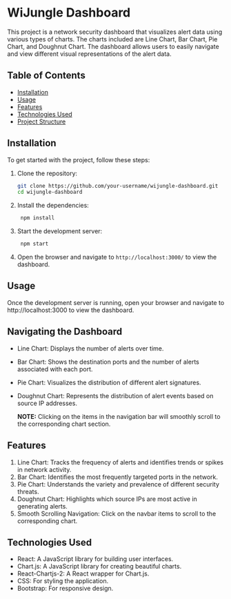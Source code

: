 # WiJungle Dashboard

This project is a network security dashboard that visualizes alert data using various types of charts. The charts included are Line Chart, Bar Chart, Pie Chart, and Doughnut Chart. The dashboard allows users to easily navigate and view different visual representations of the alert data.

## Table of Contents

- [Installation](#installation)
- [Usage](#usage)
- [Features](#features)
- [Technologies Used](#technologies-used)
- [Project Structure](#project-structure)

## Installation

To get started with the project, follow these steps:

1. Clone the repository:

   ```sh
   git clone https://github.com/your-username/wijungle-dashboard.git
   cd wijungle-dashboard
   ```

2. Install the dependencies:
   ```sh
    npm install
   ```
3. Start the development server:
   ```sh
    npm start
   ```
4. Open the browser and navigate to `http://localhost:3000/` to view the dashboard.

## Usage

Once the development server is running, open your browser and navigate to http://localhost:3000 to view the dashboard.

## Navigating the Dashboard

- Line Chart: Displays the number of alerts over time.
- Bar Chart: Shows the destination ports and the number of alerts associated with each port.
- Pie Chart: Visualizes the distribution of different alert signatures.
- Doughnut Chart: Represents the distribution of alert events based on source IP addresses.

  **NOTE:** Clicking on the items in the navigation bar will smoothly scroll to the corresponding chart section.

## Features

1. Line Chart: Tracks the frequency of alerts and identifies trends or spikes in network activity.
2. Bar Chart: Identifies the most frequently targeted ports in the network.
3. Pie Chart: Understands the variety and prevalence of different security threats.
4. Doughnut Chart: Highlights which source IPs are most active in generating alerts.
5. Smooth Scrolling Navigation: Click on the navbar items to scroll to the corresponding chart.

## Technologies Used

- React: A JavaScript library for building user interfaces.
- Chart.js: A JavaScript library for creating beautiful charts.
- React-Chartjs-2: A React wrapper for Chart.js.
- CSS: For styling the application.
- Bootstrap: For responsive design.
